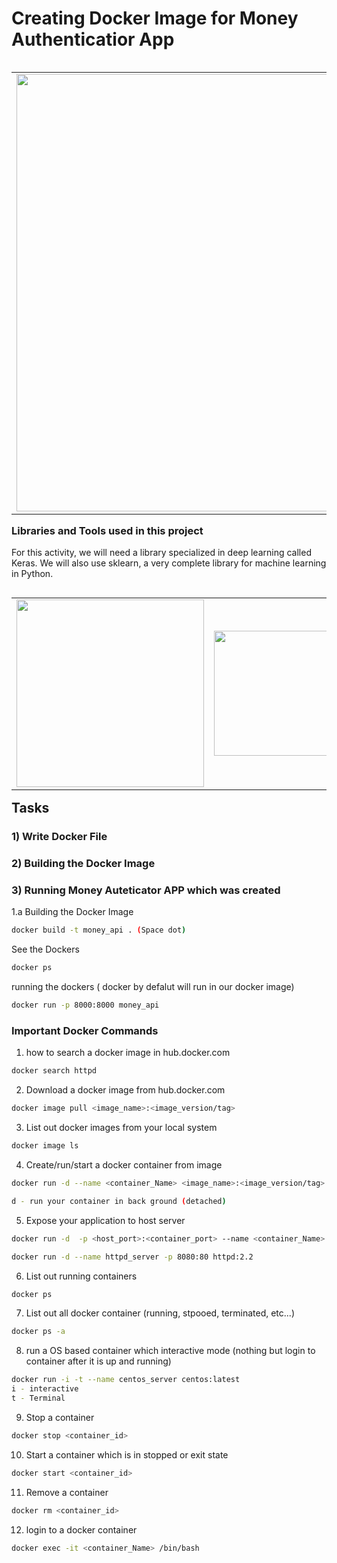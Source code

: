 # Creating Docker Image for Money Authenticatior App

<table align='left'>
<tr>
<td><img src='https://encrypted-tbn0.gstatic.com/images?q=tbn%3AANd9GcRGC3QKIepLyjCOgiPl2VS4QTCoUJfrce38nBg0SEAwJw&usqp=CAU&ec=45673586' width='700' /></td>
</tr>
</table>



### Libraries and Tools used in this project

For this activity, we will need a library specialized in deep learning called Keras. We will also use sklearn, a very complete library for machine learning in Python.
<table align='left'>
<tr>
<td><img src='https://encrypted-tbn0.gstatic.com/images?q=tbn%3AANd9GcSY-TODDr1a7bkYp-J05nq8V3AXl4nb95tKJf6uBqGhhw&usqp=CAU&ec=45673586' width='300' /></td>
    
<td><img src='https://cdn-images-1.medium.com/max/1200/1*00pL0zLnfI7y8d5G1aQrHA.jpeg' width='200' /></td>
    
<td><img src='https://matplotlib.org/_static/logo2.svg' width='200' /></td>
</tr>
</table>


## Tasks

### 1) Write Docker File
### 2) Building the Docker Image
### 3) Running Money Auteticator APP which was created 


1.a Building the Docker Image

```sh
docker build -t money_api . (Space dot)
```


See the Dockers

```sh
docker ps
```
running the dockers ( docker by defalut will run in our docker image)

```sh
docker run -p 8000:8000 money_api
```

### Important Docker Commands

1. how to search a docker image in hub.docker.com
```sh
docker search httpd
```
2. Download a docker image from hub.docker.com
```sh
docker image pull <image_name>:<image_version/tag>
```

3. List out docker images from your local system
```sh
docker image ls
```

4. Create/run/start a docker container from image
```sh
docker run -d --name <container_Name> <image_name>:<image_version/tag>

d - run your container in back ground (detached)
```

5. Expose your application to host server
```sh
docker run -d  -p <host_port>:<container_port> --name <container_Name> <image_name>:<Image_version/tag>

docker run -d --name httpd_server -p 8080:80 httpd:2.2
```

6. List out running containers
```sh
docker ps
```

7. List out all docker container (running, stpooed, terminated, etc...)
```sh
docker ps -a
```

8. run a OS based container which interactive mode (nothing but login to container after it is up and running)

```sh
docker run -i -t --name centos_server centos:latest
i - interactive
t - Terminal
```

9. Stop a container 
```sh
docker stop <container_id>
```

10. Start a container which is in stopped or exit state

```sh
docker start <container_id>
```
11. Remove a container

```sh
docker rm <container_id>
```

12. login to a docker container
```sh
docker exec -it <container_Name> /bin/bash
```
